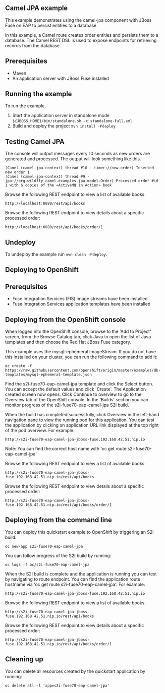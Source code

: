 Camel JPA example
-----------------

This example demonstrates using the camel-jpa component with JBoss Fuse on EAP to persist entities to a database.

In this example, a Camel route creates order entities and persists them to a database. The Camel REST DSL is used to expose endpoints for
retrieving records from the database.

Prerequisites
-------------

* Maven
* An application server with JBoss Fuse installed

Running the example
-------------------

To run the example.

1. Start the application server in standalone mode `${JBOSS_HOME}/bin/standalone.sh -c standalone-full.xml`
2. Build and deploy the project `mvn install -Pdeploy`

Testing Camel JPA
-----------------

The console will output messages every 10 seconds as new orders are generated and processed. The output
will look something like this.

```
(Camel (camel-jpa-context) thread #10 - timer://new-order) Inserted new order 1
(Camel (camel-jpa-context) thread #9 - jpa://org.wildfly.camel.examples.jpa.model.Order) Processed order #id 1 with 6 copies of the «ActiveMQ in Action» book
```

Browse the following REST endpoint to view a list of available books:

    http://localhost:8080/rest/api/books

Browse the following REST endpoint to view details about a specific processed order:

    http://localhost:8080/rest/api/books/order/1

Undeploy
--------

To undeploy the example run `mvn clean -Pdeploy`.

Deploying to OpenShift
----------------------

Prerequisites
-------------

* Fuse Integration Services (FIS) image streams have been installed
* Fuse Integration Services application templates have been installed

Deploying from the OpenShift console
------------------------------------

When logged into the OpenShift console, browse to the 'Add to Project' screen, from the Browse Catalog tab, click Java to open the list of Java templates and then
choose the Red Hat JBoss Fuse category.

This example uses the mysql-ephemeral ImageStream. If you do not have this installed on your cluster, you can run the following command to add it:

    oc create -f https://raw.githubusercontent.com/openshift/origin/master/examples/db-templates/mysql-ephemeral-template.json

Find the s2i-fuse70-eap-camel-jpa template and click the Select button. You can accept the default values and click 'Create'. The Application
created screen now opens. Click Continue to overview to go to the Overview tab of the OpenShift console. In the 'Builds' section
you can monitor progress of the s2i-fuse70-eap-camel-jpa S2I build.

When the build has completed successfully, click Overview in the left-hand navigation pane to view the running pod for this application. You can test
the application by clicking on application URL link displayed at the top right of the pod overview. For example:

    http://s2i-fuse70-eap-camel-jpa-jboss-fuse.192.168.42.51.nip.io

Note: You can find the correct host name with 'oc get route s2i-fuse70-eap-camel-jpa'

Browse the following REST endpoint to view a list of available books:

    http://s2i-fuse70-eap-camel-jpa-jboss-fuse.192.168.42.51.nip.io/rest/api/books

Browse the following REST endpoint to view details about a specific processed order:

    http://s2i-fuse70-eap-camel-jpa-jboss-fuse.192.168.42.51.nip.io/rest/api/books/order/1

Deploying from the command line
-------------------------------

You can deploy this quickstart example to OpenShift by triggering an S2I build:

    oc new-app s2i-fuse70-eap-camel-jpa

You can follow progress of the S2I build by running:

    oc logs -f bc/s2i-fuse70-eap-camel-jpa

When the S2I build is complete and the application is running you can test by navigating to route endpoint. You can find the application route
hostname via 'oc get route s2i-fuse70-eap-camel-jpa'. For example:

    http://s2i-fuse70-eap-camel-jpa-jboss-fuse.192.168.42.51.nip.io

Browse the following REST endpoint to view a list of available books:

    http://s2i-fuse70-eap-camel-jpa-jboss-fuse.192.168.42.51.nip.io/rest/api/books

Browse the following REST endpoint to view details about a specific processed order:

    http://s2i-fuse70-eap-camel-jpa-jboss-fuse.192.168.42.51.nip.io/rest/api/books/order/1

Cleaning up
-------------------------------

You can delete all resources created by the quickstart application by running:

    oc delete all -l 'app=s2i-fuse70-eap-camel-jpa'
